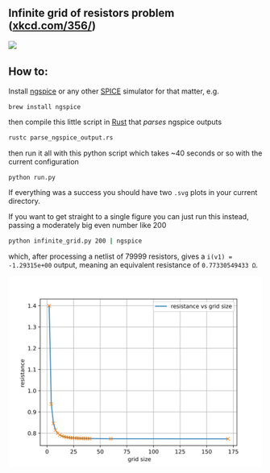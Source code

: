 ## Infinite grid of resistors problem ([xkcd.com/356/](https://xkcd.com/356/))


[![](https://www.mbeckler.org/resistor_grid/nerd_sniping_s.png)](https://xkcd.com/356/)


## How to:

Install [ngspice](http://ngspice.sourceforge.net/) or any other [SPICE](https://en.wikipedia.org/wiki/List_of_free_electronics_circuit_simulators) simulator for that matter, e.g.
```
brew install ngspice
```
then compile this little script in [Rust](https://www.rust-lang.org/tools/install) that _parses_ ngspice outputs
```bash
rustc parse_ngspice_output.rs
```

then run it all with this python script which takes ~40 seconds or so with the current configuration
```bash
python run.py
```
If everything was a success you should have two `.svg` plots in your current directory.

If you want to get straight to a single figure you can just run this instead, passing a moderately big even number like 200

```bash
python infinite_grid.py 200 | ngspice
``` 

which, after processing a netlist of 79999 resistors, gives a `i(v1) = -1.29315e+00` output, meaning an equivalent resistance of 
`0.77330549433 Ω`.


![](https://github.com/urbanij/infinite-resistor-grid/blob/main/resistance_vs_grid_size.svg?raw=true)


<!-- 
### Example generated netlist
```spice
* Infinite grid of resistors* Grid size = 2x3; # resistors = 7

* Horizontal resistors
R0 6 1 1
R1 1 0 1
* ---
R2 3 4 1
R3 4 5 1
* Vertical resistors
* ---
R4 6 3 1
R5 1 4 1
R6 0 5 1

V1 3 0 dc 1V

.control
op
print i(v1)
* print all
.endc
``` -->
